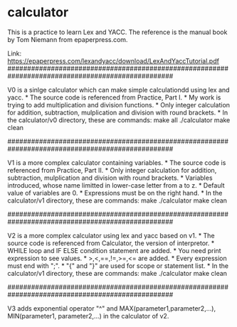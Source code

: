 # calculator

This is a practice to learn Lex and YACC. The reference is the manual book by Tom Niemann from epaperpress.com.

Link: https://epaperpress.com/lexandyacc/download/LexAndYaccTutorial.pdf
##################################################################################################

V0 is a sinlge calculator which can make simple calculationdd using lex and yacc.
	* The source code is referenced from Practice, Part I.
	* My work is trying to add multiplication and division functions.
	* Only integer calculation for addition, subtraction, mulplication and division with round brackets.
	* In the calculator/v0 directory, these are commands:
		make all
		./calculator
		make clean

##################################################################################################

V1 is a more complex calculator containing variables.
	* The source code is referenced from Practice, Part II.
	* Only integer calculation for addition, subtraction, mulplication and division with round brackets.
	* Variables introduced, whose name limitted in lower-case letter from a to z.
	* Default value of variables are 0.
	* Expressions must be on the right hand.
	* In the calculator/v1 directory, these are commands:
		make
		./calculator
		make clean

##################################################################################################

V2 is a more complex calculator using lex and yacc based on v1.
	* The source code is referenced from Calculator, the version of interpretor.
	* WHILE loop and IF ELSE condition statement are added.
	* You need print expression to see values.
	* >,<,==,!=,>=,<= are added.
	* Every expression must end with ";".
	* "{" and "}" are used for scope or statement list.
	* In the calculator/v1 directory, these are commands:
		make
		./calculator
		make clean

##################################################################################################

V3 adds exponential operator "^" and MAX(parameter1,parameter2,...), MIN(parameter1, parameter2,...) in the calculator of v2.

